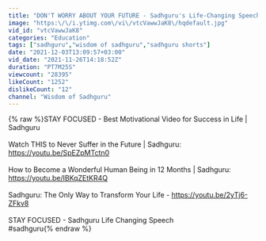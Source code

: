 ```yaml
---
title: "DON'T WORRY ABOUT YOUR FUTURE - Sadhguru's Life-Changing Speech!"
image: "https:\/\/i.ytimg.com\/vi\/vtcVawwJaK8\/hqdefault.jpg"
vid_id: "vtcVawwJaK8"
categories: "Education"
tags: ["sadhguru","wisdom of sadhguru","sadhguru shorts"]
date: "2021-12-03T13:09:57+03:00"
vid_date: "2021-11-26T14:18:52Z"
duration: "PT7M25S"
viewcount: "28395"
likeCount: "1252"
dislikeCount: "12"
channel: "Wisdom of Sadhguru"
---
```

{% raw %}STAY FOCUSED - Best Motivational Video for Success in Life | Sadhguru<br /><br />Watch THIS to Never Suffer in the Future | Sadhguru: <a rel="nofollow" target="blank" href="https://youtu.be/SpEZpMTctn0">https://youtu.be/SpEZpMTctn0</a><br /><br />How to Become a Wonderful Human Being in 12 Months | Sadhguru: <a rel="nofollow" target="blank" href="https://youtu.be/IBKqZEtKR4Q">https://youtu.be/IBKqZEtKR4Q</a><br /><br />Sadhguru: The Only Way to Transform Your Life - <a rel="nofollow" target="blank" href="https://youtu.be/2yTj6-ZFkv8">https://youtu.be/2yTj6-ZFkv8</a><br /><br />STAY FOCUSED - Sadhguru Life Changing Speech<br />#sadhguru{% endraw %}
